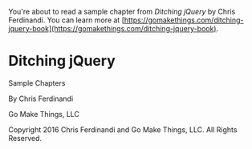 You're about to read a sample chapter from *Ditching jQuery* by Chris Ferdinandi. You can learn more at [https://gomakethings.com/ditching-jquery-book](https://gomakethings.com/ditching-jquery-book).


# Ditching jQuery
Sample Chapters

By Chris Ferdinandi

Go Make Things, LLC

Copyright 2016 Chris Ferdinandi and Go Make Things, LLC. All Rights Reserved.
